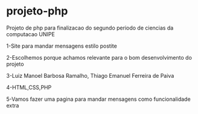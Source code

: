 # projeto-php
Projeto de php para finalizacao do segundo periodo de ciencias da computacao UNIPE

1-Site para mandar mensagens estilo postite

2-Escolhemos porque achamos relevante para o bom desenvolvimento do projeto

3-Luiz Manoel Barbosa Ramalho, Thiago Emanuel Ferreira de Paiva

4-HTML,CSS,PHP

5-Vamos fazer uma pagina para mandar mensagens como funcionalidade extra
